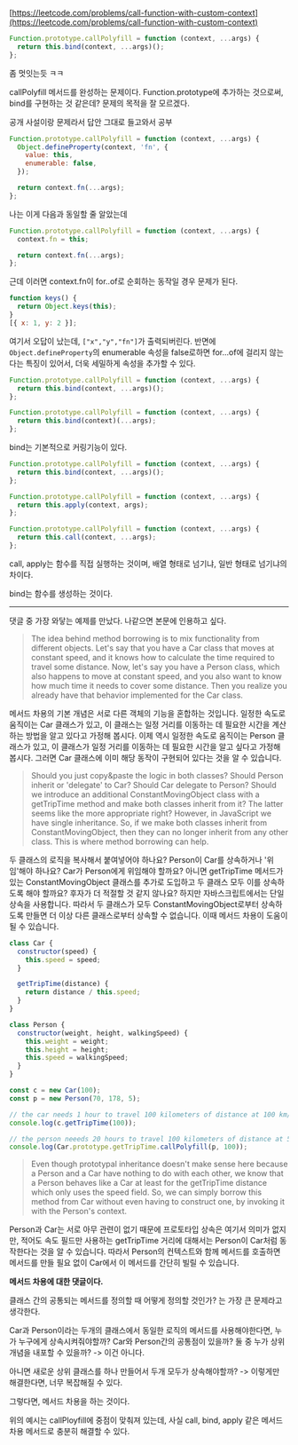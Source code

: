 [https://leetcode.com/problems/call-function-with-custom-context](https://leetcode.com/problems/call-function-with-custom-context)

```javascript
Function.prototype.callPolyfill = function (context, ...args) {
  return this.bind(context, ...args)();
};
```

좀 멋잇는듯 ㅋㅋ

callPolyfill 메서드를 완성하는 문제이다. Function.prototype에 추가하는 것으로써, bind를 구현하는 것 같은데? 문제의 목적을 잘 모르겠다.

공개 사설이랑 문제라서 답안 그대로 들고와서 공부

```javascript
Function.prototype.callPolyfill = function (context, ...args) {
  Object.defineProperty(context, 'fn', {
    value: this,
    enumerable: false,
  });

  return context.fn(...args);
};
```

나는 이게 다음과 동일할 줄 알았는데

```javascript
Function.prototype.callPolyfill = function (context, ...args) {
  context.fn = this;

  return context.fn(...args);
};
```

근데 이러면 context.fn이 for..of로 순회하는 동작일 경우 문제가 된다.

```javascript
function keys() {
  return Object.keys(this);
}
[{ x: 1, y: 2 }];
```

여기서 오답이 났는데, `["x","y","fn"]`가 출력되버린다. 반면에 `Object.defineProperty`의 enumerable 속성을 false로하면 for...of에 걸리지 않는다는 특징이 있어서, 더욱 세밀하게 속성을 추가할 수 있다.

```javascript
Function.prototype.callPolyfill = function (context, ...args) {
  return this.bind(context, ...args)();
};

Function.prototype.callPolyfill = function (context, ...args) {
  return this.bind(context)(...args);
};
```

bind는 기본적으로 커링기능이 있다.

```javascript
Function.prototype.callPolyfill = function (context, ...args) {
  return this.bind(context, ...args)();
};

Function.prototype.callPolyfill = function (context, ...args) {
  return this.apply(context, args);
};

Function.prototype.callPolyfill = function (context, ...args) {
  return this.call(context, ...args);
};
```

call, apply는 함수를 직접 실행하는 것이며, 배열 형태로 넘기냐, 일반 형태로 넘기냐의 차이다.

bind는 함수를 생성하는 것이다.

---

댓글 중 가장 와닿는 예제를 만났다. 나같으면 본문에 인용하고 싶다.

> The idea behind method borrowing is to mix functionality from different objects. Let's say that you have a Car class that moves at constant speed, and it knows how to calculate the time required to travel some distance. Now, let's say you have a Person class, which also happens to move at constant speed, and you also want to know how much time it needs to cover some distance. Then you realize you already have that behavior implemented for the Car class.

메서드 차용의 기본 개념은 서로 다른 객체의 기능을 혼합하는 것입니다. 일정한 속도로 움직이는 Car 클래스가 있고, 이 클래스는 일정 거리를 이동하는 데 필요한 시간을 계산하는 방법을 알고 있다고 가정해 봅시다. 이제 역시 일정한 속도로 움직이는 Person 클래스가 있고, 이 클래스가 일정 거리를 이동하는 데 필요한 시간을 알고 싶다고 가정해 봅시다. 그러면 Car 클래스에 이미 해당 동작이 구현되어 있다는 것을 알 수 있습니다.

> Should you just copy&paste the logic in both classes? Should Person inherit or 'delegate' to Car? Should Car delegate to Person? Should we introduce an additional ConstantMovingObject class with a getTripTime method and make both classes inherit from it? The latter seems like the more appropriate right? However, in JavaScript we have single inheritance. So, if we make both classes inherit from ConstantMovingObject, then they can no longer inherit from any other class. This is where method borrowing can help.

두 클래스의 로직을 복사해서 붙여넣어야 하나요? Person이 Car를 상속하거나 '위임'해야 하나요? Car가 Person에게 위임해야 할까요? 아니면 getTripTime 메서드가 있는 ConstantMovingObject 클래스를 추가로 도입하고 두 클래스 모두 이를 상속하도록 해야 할까요? 후자가 더 적절할 것 같지 않나요? 하지만 자바스크립트에서는 단일 상속을 사용합니다. 따라서 두 클래스가 모두 ConstantMovingObject로부터 상속하도록 만들면 더 이상 다른 클래스로부터 상속할 수 없습니다. 이때 메서드 차용이 도움이 될 수 있습니다.

```javascript
class Car {
  constructor(speed) {
    this.speed = speed;
  }

  getTripTime(distance) {
    return distance / this.speed;
  }
}

class Person {
  constructor(weight, height, walkingSpeed) {
    this.weight = weight;
    this.height = height;
    this.speed = walkingSpeed;
  }
}

const c = new Car(100);
const p = new Person(70, 178, 5);

// the car needs 1 hour to travel 100 kilometers of distance at 100 km/h
console.log(c.getTripTime(100));

// the person neeeds 20 hours to travel 100 kilometers of distance at 5 km/h
console.log(Car.prototype.getTripTime.callPolyfill(p, 100));
```

> Even though prototypal inheritance doesn't make sense here because a Person and a Car have nothing to do with each other, we know that a Person behaves like a Car at least for the getTripTime distance which only uses the speed field. So, we can simply borrow this method from Car without even having to construct one, by invoking it with the Person's context.

Person과 Car는 서로 아무 관련이 없기 때문에 프로토타입 상속은 여기서 의미가 없지만, 적어도 속도 필드만 사용하는 getTripTime 거리에 대해서는 Person이 Car처럼 동작한다는 것을 알 수 있습니다. 따라서 Person의 컨텍스트와 함께 메서드를 호출하면 메서드를 만들 필요 없이 Car에서 이 메서드를 간단히 빌릴 수 있습니다.

**메서드 차용에 대한 댓글이다.**

클래스 간의 공통되는 메서드를 정의할 때 어떻게 정의할 것인가? 는 가장 큰 문제라고 생각한다.

Car과 Person이라는 두개의 클래스에서 동일한 로직의 메서드를 사용해야한다면, 누가 누구에게 상속시켜줘야할까? Car와 Person간의 공통점이 있을까? 둘 중 누가 상위 개념을 내포할 수 있을까? -> 이건 아니다.

아니면 새로운 상위 클래스를 하나 만들어서 두개 모두가 상속해야할까? -> 이렇게만 해결한다면, 너무 복잡해질 수 있다.

그렇다면, 메서드 차용을 하는 것이다.

위의 예시는 callPloyfill에 중점이 맞춰져 있는데, 사실 call, bind, apply 같은 메서드 차용 메서드로 충분히 해결할 수 있다.
